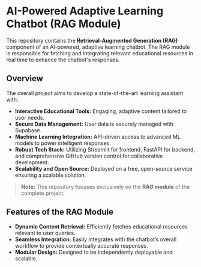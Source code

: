 # AI-Powered Adaptive Learning Chatbot (RAG Module)

This repository contains the **Retrieval-Augmented Generation (RAG)** component of an AI-powered, adaptive learning chatbot. The RAG module is responsible for fetching and integrating relevant educational resources in real time to enhance the chatbot's responses.

## Overview

The overall project aims to develop a state-of-the-art learning assistant with:

- **Interactive Educational Tools:** Engaging, adaptive content tailored to user needs.
- **Secure Data Management:** User data is securely managed with Supabase.
- **Machine Learning Integration:** API-driven access to advanced ML models to power intelligent responses.
- **Robust Tech Stack:** Utilizing Streamlit for frontend, FastAPI for backend, and comprehensive GitHub version control for collaborative development.
- **Scalability and Open Source:** Deployed on a free, open-source service ensuring a scalable solution.

> **Note:** This repository focuses exclusively on the **RAG module** of the complete project.

## Features of the RAG Module

- **Dynamic Content Retrieval:** Efficiently fetches educational resources relevant to user queries.
- **Seamless Integration:** Easily integrates with the chatbot’s overall workflow to provide contextually accurate responses.
- **Modular Design:** Designed to be independently deployable and scalable.

